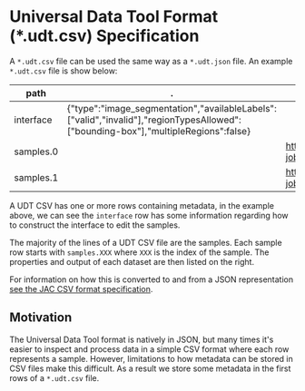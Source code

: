 # Universal Data Tool Format (*.udt.csv) Specification

A `*.udt.csv` file can be used the same way as a `*.udt.json` file. An example `*.udt.csv` file is show below:

| path      | .                                                                                                                                 | imageUrl                                                                              | output | output.regionType | output.centerX    | output.centerY    | output.width      | output.height     | output.classification | output.labels | output.color      |
|-----------|-----------------------------------------------------------------------------------------------------------------------------------|---------------------------------------------------------------------------------------|--------|-------------------|-------------------|-------------------|-------------------|-------------------|-----------------------|---------------|-------------------|
| interface | {"type":"image_segmentation","availableLabels":["valid","invalid"],"regionTypesAllowed":["bounding-box"],"multipleRegions":false} |                                                                                       |        |                   |                   |                   |                   |                   |                       |               |                   |
| samples.0 |                                                                                                                                   | https://s3.amazonaws.com/asset.workaround.online/example-jobs/sticky-notes/image1.jpg |        | bounding-box      | 0.284214473190851 | 0.331271091113611 | 0.364454443194601 | 0.111361079865017 | valid                 |               | hsl(185,100%,50%) |
| samples.1 |                                                                                                                                   | https://s3.amazonaws.com/asset.workaround.online/example-jobs/sticky-notes/image2.jpg | null   |                   |                   |                   |                   |                   |                       |               |                   |


A UDT CSV has one or more rows containing metadata, in the example above, we can see the `interface` row has some information regarding how to construct the interface to edit the samples.

The majority of the lines of a UDT CSV file are the samples. Each sample row starts with `samples.XXX` where `XXX` is the index of the sample. The properties and output of each dataset are then listed on the right.

For information on how this is converted to and from a JSON representation [see the JAC CSV format specification](https://github.com/seveibar/jac-format).

## Motivation

The Universal Data Tool format is natively in JSON, but many times it's easier to inspect and process data in a simple CSV format where each row represents a sample. However, limitations to how metadata can be stored in CSV files make this difficult. As a result we store some metadata in the first rows of a `*.udt.csv` file.
